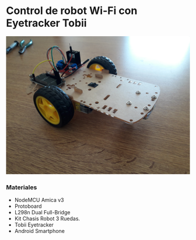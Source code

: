 # Control de robot Wi-Fi con Eyetracker Tobii

![Foto](Img/photo.jpg)

### Materiales

  - NodeMCU Amica v3  
  - Protoboard
  - L298n Dual Full-Bridge 
  - Kit Chasis Robot 3 Ruedas.
  - Tobii Eyetracker
  - Android Smartphone
